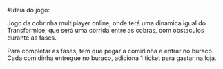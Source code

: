 #Ideia do jogo:


Jogo da cobrinha multiplayer online, onde terá uma dinamica igual do Transformice, que será uma corrida entre as cobras, com obstaculos durante as fases.

Para completar as fases, tem que pegar a comidinha e entrar no buraco. Cada comidinha entregue no buraco, adiciona 1 ticket para gastar na loja.
